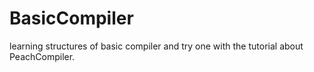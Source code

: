 # BasicCompiler

learning structures of basic compiler and try one with the tutorial about PeachCompiler.
